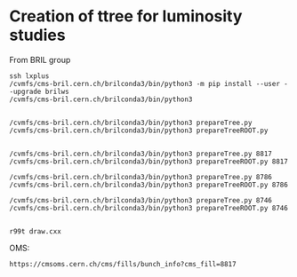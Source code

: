 Creation of ttree for luminosity studies
====

From BRIL group

    ssh lxplus
    /cvmfs/cms-bril.cern.ch/brilconda3/bin/python3 -m pip install --user --upgrade brilws
    /cvmfs/cms-bril.cern.ch/brilconda3/bin/python3


    /cvmfs/cms-bril.cern.ch/brilconda3/bin/python3 prepareTree.py
    /cvmfs/cms-bril.cern.ch/brilconda3/bin/python3 prepareTreeROOT.py
    

    /cvmfs/cms-bril.cern.ch/brilconda3/bin/python3 prepareTree.py 8817
    /cvmfs/cms-bril.cern.ch/brilconda3/bin/python3 prepareTreeROOT.py 8817
    
    /cvmfs/cms-bril.cern.ch/brilconda3/bin/python3 prepareTree.py 8786
    /cvmfs/cms-bril.cern.ch/brilconda3/bin/python3 prepareTreeROOT.py 8786
    
    /cvmfs/cms-bril.cern.ch/brilconda3/bin/python3 prepareTree.py 8746
    /cvmfs/cms-bril.cern.ch/brilconda3/bin/python3 prepareTreeROOT.py 8746
    
    
    r99t draw.cxx
    

OMS:

    https://cmsoms.cern.ch/cms/fills/bunch_info?cms_fill=8817
    
    
